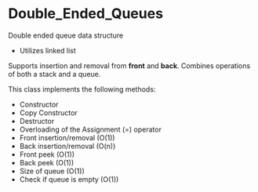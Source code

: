 # Double_Ended_Queues
Double ended queue data structure
- Utilizes linked list

Supports insertion and removal from **front** and **back**. Combines operations of both a stack and a queue.

This class implements the following methods:
* Constructor
* Copy Constructor
* Destructor
* Overloading of the Assignment (=) operator
* Front insertion/removal (O(1))
* Back insertion/removal  (O(n))
* Front peek  (O(1))
* Back peek (O(1))
* Size of queue (O(1))
* Check if queue is empty (O(1))
